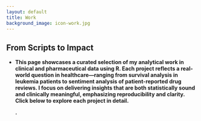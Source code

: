 ```yaml
---
layout: default
title: Work
background_image: icon-work.jpg
---
```


<section class="section">
  <div class="container">
    <h2>From Scripts to Impact</h2>
    <ul>
      <li><strong><p>
  This page showcases a curated selection of my analytical work in clinical and pharmaceutical data using R. Each project reflects a real-world question in healthcare—ranging from survival analysis in leukemia patients to sentiment analysis of patient-reported drug reviews. I focus on delivering insights that are both statistically sound and clinically meaningful, emphasizing reproducibility and clarity. Click below to explore each project in detail.
</p>
.</li>
    </ul>
  </div>
</section>
